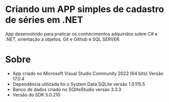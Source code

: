 # Criando um APP simples de cadastro de séries em .NET

App desenvolvido para praticar os conhecimentos adquiridos sobre C# e .NET, orientação a objetos, Git e Github e SQL SERVER.





# Sobre

- App criado no Microsoft Visual Studio Community 2022 (64 bits) Versão 17.0.4
- Dependência utilizada foi o System.Data.SQLite versão 1.0.115.5
- Banco de dados criado no SQliteStudio versão 3.3.3
- Versão do SDK 5.0.210